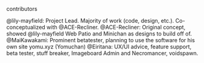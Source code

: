 contributors

@lily-mayfield: Project Lead. Majority of work (code, design, etc.). Co-conceptualized with @ACE-Recliner.
@ACE-Recliner: Original concept, showed @lily-mayfield Web Patio and Minichan as designs to build off of.
@MaiKawakami: Prominent betatester, planning to use the software for his own site yomu.xyz (Yomuchan)
@Eiritana: UX/UI advice, feature support, beta tester, stuff breaker, Imageboard Admin and Necromancer, voidspawn.
